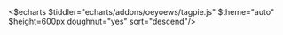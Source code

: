 <!-- add 里面的log 无法在控制台输出 -->

<div class="my-8" >
<$echarts $tiddler="echarts/addons/oeyoews/tagpie.js" $theme="auto" $height=600px doughnut="yes" sort="descend"/>
</div>

